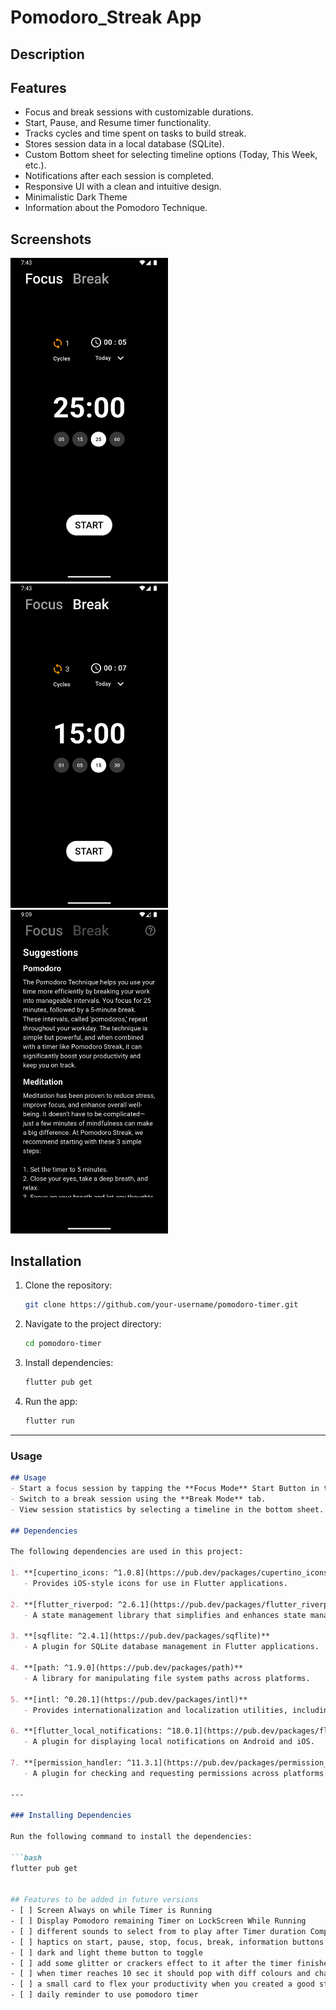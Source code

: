 # Pomodoro_Streak App

## Description

## Features
- Focus and break sessions with customizable durations.
- Start, Pause, and Resume timer functionality.
- Tracks cycles and time spent on tasks to build streak.
- Stores session data in a local database (SQLite).
- Custom Bottom sheet for selecting timeline options (Today, This Week, etc.).
- Notifications after each session is completed.
- Responsive UI with a clean and intuitive design.
- Minimalistic Dark Theme
- Information about the Pomodoro Technique.

## Screenshots
<img src="./FocusMode_Screenshot.png" alt="Focus Mode" width="50%"/>
<img src="./BreakMode_Screenshot.png" alt="Break Mode" width="50%"/>
<img src="./info_Screenshot.png" alt="information dialogue" width="50%"/>

## Installation
1. Clone the repository:
   ```bash
   git clone https://github.com/your-username/pomodoro-timer.git
   ```
2. Navigate to the project directory:
   ```bash
   cd pomodoro-timer
   ```
3. Install dependencies:
   ```bash
   flutter pub get
   ```
4. Run the app:
   ```bash
   flutter run
   ```

---

### **Usage**
```markdown
## Usage
- Start a focus session by tapping the **Focus Mode** Start Button in the Bottom.
- Switch to a break session using the **Break Mode** tab.
- View session statistics by selecting a timeline in the bottom sheet.

## Dependencies

The following dependencies are used in this project:

1. **[cupertino_icons: ^1.0.8](https://pub.dev/packages/cupertino_icons)**
   - Provides iOS-style icons for use in Flutter applications.

2. **[flutter_riverpod: ^2.6.1](https://pub.dev/packages/flutter_riverpod)**
   - A state management library that simplifies and enhances state management in Flutter apps.

3. **[sqflite: ^2.4.1](https://pub.dev/packages/sqflite)**
   - A plugin for SQLite database management in Flutter applications.

4. **[path: ^1.9.0](https://pub.dev/packages/path)**
   - A library for manipulating file system paths across platforms.

5. **[intl: ^0.20.1](https://pub.dev/packages/intl)**
   - Provides internationalization and localization utilities, including date formatting.

6. **[flutter_local_notifications: ^18.0.1](https://pub.dev/packages/flutter_local_notifications)**
   - A plugin for displaying local notifications on Android and iOS.

7. **[permission_handler: ^11.3.1](https://pub.dev/packages/permission_handler)**
   - A plugin for checking and requesting permissions across platforms.

---

### Installing Dependencies

Run the following command to install the dependencies:

```bash
flutter pub get


## Features to be added in future versions
- [ ] Screen Always on while Timer is Running
- [ ] Display Pomodoro remaining Timer on LockScreen While Running
- [ ] different sounds to select from to play after Timer duration Completes
- [ ] haptics on start, pause, stop, focus, break, information buttons
- [ ] dark and light theme button to toggle
- [ ] add some glitter or crackers effect to it after the timer finishes or   background screen should blink with diff colours 
- [ ] when timer reaches 10 sec it should pop with diff colours and change big small
- [ ] a small card to flex your productivity when you created a good streak
- [ ] daily reminder to use pomodoro timer